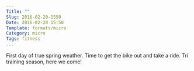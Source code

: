 ```yaml
---
Title: ""
Slug: 2016-02-20-1550
Date: 2016-02-20 15:50
Template: formats/micro
Category: micro
Tags: fitness
...
```


First day of true spring weather. Time to get the bike out and take a ride. Tri
training season, here we come!